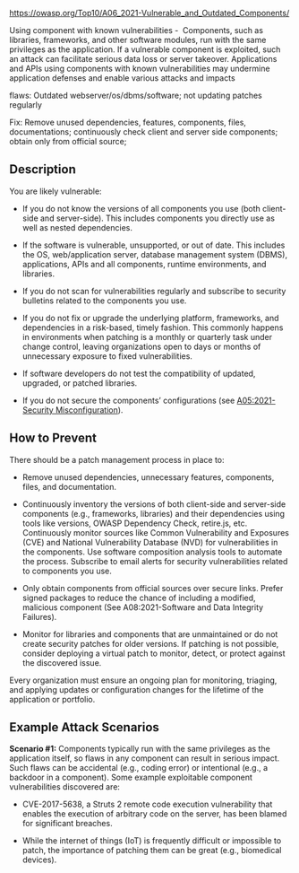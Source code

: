 https://owasp.org/Top10/A06_2021-Vulnerable_and_Outdated_Components/


Using component with known vulnerabilities -  Components, such as libraries, frameworks, and other software modules, run with the same privileges as the application. If a vulnerable component is exploited, such an attack can facilitate serious data loss or server takeover. Applications and APIs using components with known vulnerabilities may undermine application defenses and enable various attacks and impacts

flaws: Outdated webserver/os/dbms/software; not updating patches regularly

Fix: Remove unused dependencies, features, components, files, documentations; continuously check client and server side components; obtain only from official source;


## Description

You are likely vulnerable:

-   If you do not know the versions of all components you use (both client-side and server-side). This includes components you directly use as well as nested dependencies.

-   If the software is vulnerable, unsupported, or out of date. This includes the OS, web/application server, database management system (DBMS), applications, APIs and all components, runtime environments, and libraries.

-   If you do not scan for vulnerabilities regularly and subscribe to security bulletins related to the components you use.

-   If you do not fix or upgrade the underlying platform, frameworks, and dependencies in a risk-based, timely fashion. This commonly happens in environments when patching is a monthly or quarterly task under change control, leaving organizations open to days or months of unnecessary exposure to fixed vulnerabilities.

-   If software developers do not test the compatibility of updated, upgraded, or patched libraries.

-   If you do not secure the components’ configurations (see [A05:2021-Security Misconfiguration](https://owasp.org/Top10/A05_2021-Security_Misconfiguration/)).


## How to Prevent

There should be a patch management process in place to:

-   Remove unused dependencies, unnecessary features, components, files, and documentation.

-   Continuously inventory the versions of both client-side and server-side components (e.g., frameworks, libraries) and their dependencies using tools like versions, OWASP Dependency Check, retire.js, etc. Continuously monitor sources like Common Vulnerability and Exposures (CVE) and National Vulnerability Database (NVD) for vulnerabilities in the components. Use software composition analysis tools to automate the process. Subscribe to email alerts for security vulnerabilities related to components you use.

-   Only obtain components from official sources over secure links. Prefer signed packages to reduce the chance of including a modified, malicious component (See A08:2021-Software and Data Integrity Failures).

-   Monitor for libraries and components that are unmaintained or do not create security patches for older versions. If patching is not possible, consider deploying a virtual patch to monitor, detect, or protect against the discovered issue.


Every organization must ensure an ongoing plan for monitoring, triaging, and applying updates or configuration changes for the lifetime of the application or portfolio.


## Example Attack Scenarios

**Scenario #1:** Components typically run with the same privileges as the application itself, so flaws in any component can result in serious impact. Such flaws can be accidental (e.g., coding error) or intentional (e.g., a backdoor in a component). Some example exploitable component vulnerabilities discovered are:

-   CVE-2017-5638, a Struts 2 remote code execution vulnerability that enables the execution of arbitrary code on the server, has been blamed for significant breaches.
    
-   While the internet of things (IoT) is frequently difficult or impossible to patch, the importance of patching them can be great (e.g., biomedical devices).


